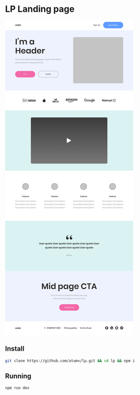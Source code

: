 # LP Landing page

![](preview.jpg)

## Install

```sh
git clone https://github.com/atumv/lp.git && cd lp && npm i
```

## Running

```sh
npm run dev
```
